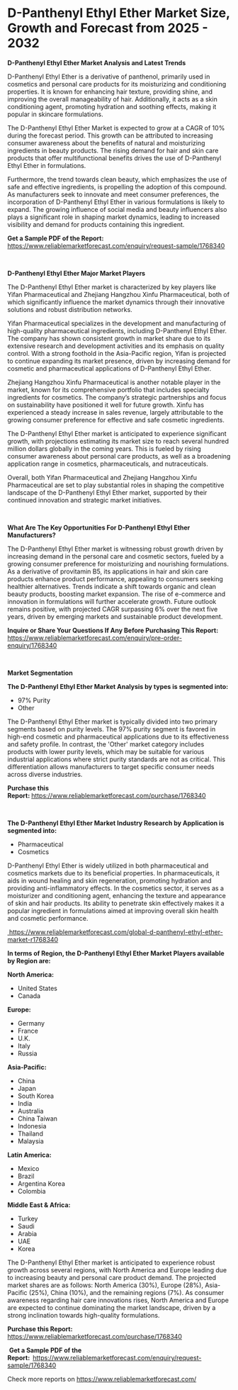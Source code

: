 <p><h1>D-Panthenyl Ethyl Ether Market Size, Growth and Forecast from 2025 - 2032</h1></p><p><strong>D-Panthenyl Ethyl Ether Market Analysis and Latest Trends</strong></p>
<p><p>D-Panthenyl Ethyl Ether is a derivative of panthenol, primarily used in cosmetics and personal care products for its moisturizing and conditioning properties. It is known for enhancing hair texture, providing shine, and improving the overall manageability of hair. Additionally, it acts as a skin conditioning agent, promoting hydration and soothing effects, making it popular in skincare formulations.</p><p>The D-Panthenyl Ethyl Ether Market is expected to grow at a CAGR of 10% during the forecast period. This growth can be attributed to increasing consumer awareness about the benefits of natural and moisturizing ingredients in beauty products. The rising demand for hair and skin care products that offer multifunctional benefits drives the use of D-Panthenyl Ethyl Ether in formulations. </p><p>Furthermore, the trend towards clean beauty, which emphasizes the use of safe and effective ingredients, is propelling the adoption of this compound. As manufacturers seek to innovate and meet consumer preferences, the incorporation of D-Panthenyl Ethyl Ether in various formulations is likely to expand. The growing influence of social media and beauty influencers also plays a significant role in shaping market dynamics, leading to increased visibility and demand for products containing this ingredient.</p></p>
<p><strong>Get a Sample PDF of the Report:&nbsp;</strong> <a href="https://www.reliablemarketforecast.com/enquiry/request-sample/1768340?utm_campaign=3538&utm_medium=2&utm_source=Github&utm_content=ia&utm_term=03042025&utm_id=d-panthenyl-ethyl-ether">https://www.reliablemarketforecast.com/enquiry/request-sample/1768340</a></p>
<p>&nbsp;</p>
<p><strong>D-Panthenyl Ethyl Ether Major Market Players</strong></p>
<p><p>The D-Panthenyl Ethyl Ether market is characterized by key players like Yifan Pharmaceutical and Zhejiang Hangzhou Xinfu Pharmaceutical, both of which significantly influence the market dynamics through their innovative solutions and robust distribution networks.</p><p>Yifan Pharmaceutical specializes in the development and manufacturing of high-quality pharmaceutical ingredients, including D-Panthenyl Ethyl Ether. The company has shown consistent growth in market share due to its extensive research and development activities and its emphasis on quality control. With a strong foothold in the Asia-Pacific region, Yifan is projected to continue expanding its market presence, driven by increasing demand for cosmetic and pharmaceutical applications of D-Panthenyl Ethyl Ether.</p><p>Zhejiang Hangzhou Xinfu Pharmaceutical is another notable player in the market, known for its comprehensive portfolio that includes specialty ingredients for cosmetics. The company’s strategic partnerships and focus on sustainability have positioned it well for future growth. Xinfu has experienced a steady increase in sales revenue, largely attributable to the growing consumer preference for effective and safe cosmetic ingredients. </p><p>The D-Panthenyl Ethyl Ether market is anticipated to experience significant growth, with projections estimating its market size to reach several hundred million dollars globally in the coming years. This is fueled by rising consumer awareness about personal care products, as well as a broadening application range in cosmetics, pharmaceuticals, and nutraceuticals.</p><p>Overall, both Yifan Pharmaceutical and Zhejiang Hangzhou Xinfu Pharmaceutical are set to play substantial roles in shaping the competitive landscape of the D-Panthenyl Ethyl Ether market, supported by their continued innovation and strategic market initiatives.</p></p>
<p>&nbsp;</p>
<p><strong>What Are The Key Opportunities For D-Panthenyl Ethyl Ether Manufacturers?</strong></p>
<p><p>The D-Panthenyl Ethyl Ether market is witnessing robust growth driven by increasing demand in the personal care and cosmetic sectors, fueled by a growing consumer preference for moisturizing and nourishing formulations. As a derivative of provitamin B5, its applications in hair and skin care products enhance product performance, appealing to consumers seeking healthier alternatives. Trends indicate a shift towards organic and clean beauty products, boosting market expansion. The rise of e-commerce and innovation in formulations will further accelerate growth. Future outlook remains positive, with projected CAGR surpassing 6% over the next five years, driven by emerging markets and sustainable product development.</p></p>
<p><strong>Inquire or Share Your Questions If Any Before Purchasing This Report:</strong> <a href="https://www.reliablemarketforecast.com/enquiry/pre-order-enquiry/1768340?utm_campaign=3538&utm_medium=2&utm_source=Github&utm_content=ia&utm_term=03042025&utm_id=d-panthenyl-ethyl-ether">https://www.reliablemarketforecast.com/enquiry/pre-order-enquiry/1768340</a></p>
<p>&nbsp;</p>
<p><strong>Market Segmentation</strong></p>
<p><strong>The D-Panthenyl Ethyl Ether Market Analysis by types is segmented into:</strong></p>
<p><ul><li>97% Purity</li><li>Other</li></ul></p>
<p><p>The D-Panthenyl Ethyl Ether market is typically divided into two primary segments based on purity levels. The 97% purity segment is favored in high-end cosmetic and pharmaceutical applications due to its effectiveness and safety profile. In contrast, the 'Other' market category includes products with lower purity levels, which may be suitable for various industrial applications where strict purity standards are not as critical. This differentiation allows manufacturers to target specific consumer needs across diverse industries.</p></p>
<p><strong>Purchase this Report:&nbsp;</strong><a href="https://www.reliablemarketforecast.com/purchase/1768340?utm_campaign=3538&utm_medium=2&utm_source=Github&utm_content=ia&utm_term=03042025&utm_id=d-panthenyl-ethyl-ether">https://www.reliablemarketforecast.com/purchase/1768340</a></p>
<p>&nbsp;</p>
<p><strong>The D-Panthenyl Ethyl Ether Market Industry Research by Application is segmented into:</strong></p>
<p><ul><li>Pharmaceutical</li><li>Cosmetics</li></ul></p>
<p><p>D-Panthenyl Ethyl Ether is widely utilized in both pharmaceutical and cosmetics markets due to its beneficial properties. In pharmaceuticals, it aids in wound healing and skin regeneration, promoting hydration and providing anti-inflammatory effects. In the cosmetics sector, it serves as a moisturizer and conditioning agent, enhancing the texture and appearance of skin and hair products. Its ability to penetrate skin effectively makes it a popular ingredient in formulations aimed at improving overall skin health and cosmetic performance.</p></p>
<p><a href="https://www.reliablemarketforecast.com/global-d-panthenyl-ethyl-ether-market-r1768340?utm_campaign=3538&utm_medium=2&utm_source=Github&utm_content=ia&utm_term=03042025&utm_id=d-panthenyl-ethyl-ether">&nbsp;https://www.reliablemarketforecast.com/global-d-panthenyl-ethyl-ether-market-r1768340</a></p>
<p><strong>In terms of Region, the D-Panthenyl Ethyl Ether Market Players available by Region are:</strong></p>
<p>
    <p> <strong> North America: </strong>
        <ul>
            <li>United States</li>
            <li>Canada</li>
        </ul>
        </p> 
    <p> <strong> Europe: </strong>
        <ul>
            <li>Germany</li>
            <li>France</li>
            <li>U.K.</li>
            <li>Italy</li>
            <li>Russia</li>
        </ul>
        </p> 
    <p> <strong> Asia-Pacific: </strong>
        <ul>
            <li>China</li>
            <li>Japan</li>
            <li>South Korea</li>
            <li>India</li>
            <li>Australia</li>
            <li>China Taiwan</li>
            <li>Indonesia</li>
            <li>Thailand</li>
            <li>Malaysia</li>
        </ul>
        </p> 
    <p> <strong> Latin America: </strong>
        <ul>
            <li>Mexico</li>
            <li>Brazil</li>
            <li>Argentina Korea</li>
            <li>Colombia</li>
        </ul>
        </p> 
    <p> <strong> Middle East & Africa: </strong>
        <ul>
            <li>Turkey</li>
            <li>Saudi</li>
            <li>Arabia</li>
            <li>UAE</li>
            <li>Korea</li>
        </ul>
    </p>
    </p>
<p><p>The D-Panthenyl Ethyl Ether market is anticipated to experience robust growth across several regions, with North America and Europe leading due to increasing beauty and personal care product demand. The projected market shares are as follows: North America (30%), Europe (28%), Asia-Pacific (25%), China (10%), and the remaining regions (7%). As consumer awareness regarding hair care innovations rises, North America and Europe are expected to continue dominating the market landscape, driven by a strong inclination towards high-quality formulations.</p></p>
<p><strong>Purchase this Report: </strong><a href="https://www.reliablemarketforecast.com/purchase/1768340?utm_campaign=3538&utm_medium=2&utm_source=Github&utm_content=ia&utm_term=03042025&utm_id=d-panthenyl-ethyl-ether">https://www.reliablemarketforecast.com/purchase/1768340</a></p>
<p>&nbsp;<strong>Get a Sample PDF of the Report:&nbsp;&nbsp;</strong><a href="https://www.reliablemarketforecast.com/enquiry/request-sample/1768340?utm_campaign=3538&utm_medium=2&utm_source=Github&utm_content=ia&utm_term=03042025&utm_id=d-panthenyl-ethyl-ether">https://www.reliablemarketforecast.com/enquiry/request-sample/1768340</a></p>
<p><strong></strong></p>
<p>Check more reports on <a href="https://www.reliablemarketforecast.com/?utm_campaign=3538&utm_medium=2&utm_source=Github&utm_content=ia&utm_term=03042025&utm_id=d-panthenyl-ethyl-ether">https://www.reliablemarketforecast.com/</a></p>